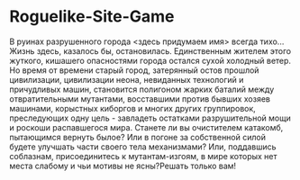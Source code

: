 # Roguelike-Site-Game
В руинах разрушенного города <здесь придумаем имя> всегда тихо... Жизнь здесь, казалось бы, остановилась.
Единственным жителем этого жуткого, кишашего опасностями города остался сухой холодный ветер.
Но время от времени старый город, затерянный остов прошлой цивилизации, цивилизации неона, невиданных технологий и причудливых машин,
становится полигоном жарких баталий между отвратительными мутантами, восставшими против бывших хозяев машинами,
корыстных киборгов и многих других группировок, преследующих одну цель - завладеть остатками разрушительной мощи и роскоши распавшегося мира.
Станете ли вы очистителем катакомб, пытающимся вернуть былое? Или в погоне за собственной силой будете улучшать части своего тела механизмами?
Или, поддавшись соблазнам, присоединитесь к мутантам-изгоям, в мире которых нет места слабому и чьи мотивы не ясны?Решать только вам!
